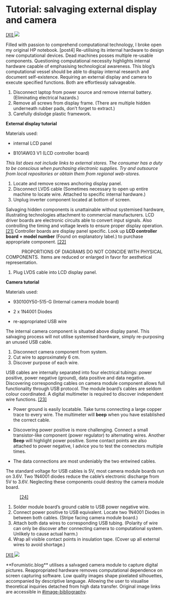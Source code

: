 # Tutorial: salvaging external display and camera



<p><a href=“#image-bibliography”>[XI] <img src=“images/post-12-1”></a></p>
Filled with passion to comprehend computational technology, I broke open my original HP notebook. [post4] Re-utilising its internal hardware to design new computational devices. Dead machines posses multiple re-usable components. Questioning computational necessity highlights internal hardware capable of emphasising technological awareness. This blog’s computational vessel should be able to display internal research and document self-existence. Requiring an external display and camera to execute specified functions. Both are effortlessly salvageable. 



1. Disconnect laptop from power source and remove internal battery. (Eliminating electrical hazards.)
2. Remove all screws from display frame. (There are multiple hidden underneath rubber pads, don’t forget to extract.)
3. Carefully dislodge plastic framework. 



**External display tutorial**



Materials used: 
- internal LCD panel



- B101AW03 V1 (LCD controller board)



*This list does not include links to external stores. The consumer has a duty to be conscious when purchasing electronic supplies. 
Try and outsource from local repositories or obtain them from regional web-stores.*



1. Locate and remove screws anchoring display panel.
2. Disconnect LVDS cable (Sometimes necessary to open up entire machine to locate wire. Attached to specific internal hardware.)
3. Unplug inverter component located at bottom of screen. 



Salvaging hidden components is unattainable without systemised hardware, illustrating technologies attachment to commercial manufacturers. LCD driver boards are electronic circuits able to convert input signals. Also controlling the timing and voltage levels to ensure proper display operation. <a href=“#bilbliography”>[21]</a> Controller boards are display panel specific. Look up **LCD controller board + model number** (Found on explanatory label.) to purchase appropriate component. <a href=“#bilbliography”>[22]</a>


                
PROPORTIONS OF DIAGRAMS DO NOT COINCIDE WITH PHYSICAL COMPONENTS.  Items are reduced or enlarged in favor for aesthetical representation.



1. Plug LVDS cable into LCD display panel.



**Camera tutorial**



Materials used: 



-	930100Y50-515-G (Internal camera module board)



-	2 x 1N4001 Diodes



-	re-appropriated USB wire 



The internal camera component is situated above display panel. This salvaging process will not utilise systemised hardware, simply re-purposing an unused USB cable.



1. Disconnect camera component from system.
2. Cut wire to approximately 6 cm.
3. Discover purpose of each wire. 



USB cables are internally separated into four electrical tubings: power positive, power negative (ground), data positive and data negative. Discovering corresponding cables on camera module component allows full functionality through USB protocol. The module board’s cables are seldom colour coordinated. A digital multimeter is required to discover independent wire functions. <a href=“#bilbliography”>[23]</a> 



-	Power ground is easily locatable. Take turns connecting a large copper trace to every wire. The multimeter will **beep** when you have established the correct cable. 



-	Discovering power positive is more challenging. Connect a small transistor-like component (power regulator) to alternating wires. Another **Beep** will highlight power positive. Some contact points are also attached to power negative, I advice you to test the connectors multiple times. 



-	The data connections are most undeniably the two entwined cables. 



The standard voltage for USB cables is 5V, most camera module boards run on 3.6V. Two 1N4001 diodes reduce the cable’s electronic discharge from 5V to 3.6V. Neglecting these components could destroy the camera module board. 


              
<a href=“#bibliography”>[24]</a> 



1. Solder module board’s ground cable to USB power negative wire. 
2. Connect power positive to USB equivalent. Locate two 1N4001 Diodes in between both cables. (Stripe facing camera module board.)
3. Attach both data wires to corresponding USB tubing. (Polarity of wire can only be discover after connecting camera to computational system. Unlikely to cause actual harm.)
4. Wrap all visible contact points in insulation tape. (Cover up all external wires to avoid shortage.)



<p><a href=“#image-bibliography”>[XI] <img src=“images/post-12-2”></a></p> 
**Forumistic.blog** utilises a salvaged camera module to capture digital pictures. Reappropriated hardware removes computational dependence on screen capturing software. Low quality images shape pixelated silhouettes, accompanied by descriptive language. Allowing the user to visualise theoretical inquiries detached from high data transfer. Original image links are accessible in <a href=“#image-bibliography”>#image-bibliography</a>.
 
